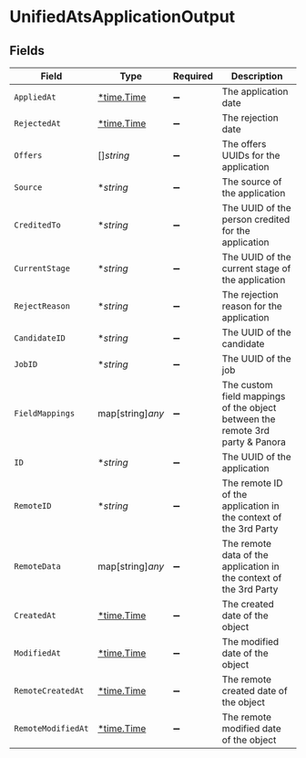 # UnifiedAtsApplicationOutput


## Fields

| Field                                                                         | Type                                                                          | Required                                                                      | Description                                                                   |
| ----------------------------------------------------------------------------- | ----------------------------------------------------------------------------- | ----------------------------------------------------------------------------- | ----------------------------------------------------------------------------- |
| `AppliedAt`                                                                   | [*time.Time](https://pkg.go.dev/time#Time)                                    | :heavy_minus_sign:                                                            | The application date                                                          |
| `RejectedAt`                                                                  | [*time.Time](https://pkg.go.dev/time#Time)                                    | :heavy_minus_sign:                                                            | The rejection date                                                            |
| `Offers`                                                                      | []*string*                                                                    | :heavy_minus_sign:                                                            | The offers UUIDs for the application                                          |
| `Source`                                                                      | **string*                                                                     | :heavy_minus_sign:                                                            | The source of the application                                                 |
| `CreditedTo`                                                                  | **string*                                                                     | :heavy_minus_sign:                                                            | The UUID of the person credited for the application                           |
| `CurrentStage`                                                                | **string*                                                                     | :heavy_minus_sign:                                                            | The UUID of the current stage of the application                              |
| `RejectReason`                                                                | **string*                                                                     | :heavy_minus_sign:                                                            | The rejection reason for the application                                      |
| `CandidateID`                                                                 | **string*                                                                     | :heavy_minus_sign:                                                            | The UUID of the candidate                                                     |
| `JobID`                                                                       | **string*                                                                     | :heavy_minus_sign:                                                            | The UUID of the job                                                           |
| `FieldMappings`                                                               | map[string]*any*                                                              | :heavy_minus_sign:                                                            | The custom field mappings of the object between the remote 3rd party & Panora |
| `ID`                                                                          | **string*                                                                     | :heavy_minus_sign:                                                            | The UUID of the application                                                   |
| `RemoteID`                                                                    | **string*                                                                     | :heavy_minus_sign:                                                            | The remote ID of the application in the context of the 3rd Party              |
| `RemoteData`                                                                  | map[string]*any*                                                              | :heavy_minus_sign:                                                            | The remote data of the application in the context of the 3rd Party            |
| `CreatedAt`                                                                   | [*time.Time](https://pkg.go.dev/time#Time)                                    | :heavy_minus_sign:                                                            | The created date of the object                                                |
| `ModifiedAt`                                                                  | [*time.Time](https://pkg.go.dev/time#Time)                                    | :heavy_minus_sign:                                                            | The modified date of the object                                               |
| `RemoteCreatedAt`                                                             | [*time.Time](https://pkg.go.dev/time#Time)                                    | :heavy_minus_sign:                                                            | The remote created date of the object                                         |
| `RemoteModifiedAt`                                                            | [*time.Time](https://pkg.go.dev/time#Time)                                    | :heavy_minus_sign:                                                            | The remote modified date of the object                                        |